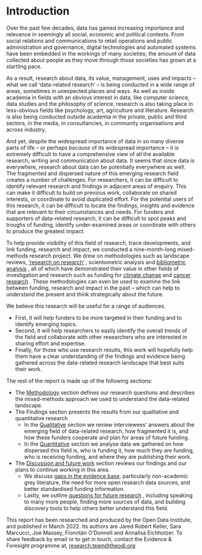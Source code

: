 # Introduction

Over the past few decades, data has gained increasing importance and relevance in seemingly all social, economic and political contexts. From social relations and communications to retail operations and public administration and governance, digital technologies and automated systems have been embedded in the workings of many societies; the amount of data collected about people as they move through those societies has grown at a startling pace. 

As a result, research about data, its value, management, uses and impacts – what we call ‘data-related research’ – is being conducted in a wide range of areas, sometimes in unexpected places and ways. As well as inside academia in fields with an obvious interest in data, like computer science, data studies and the philosophy of science, research is also taking place in less-obvious fields like psychology, art, agriculture and literature. Research is also being conducted outside academia in the private, public and third sectors, in the media, in consultancies, in community organisations and across industry.

And yet, despite the widespread importance of data in so many diverse parts of life – or perhaps *because* of its widespread importance – it is extremely difficult to have a comprehensive view of all the available research, writing and communication about data. It seems that since data is everywhere, research about data can be potentially everywhere as well. The fragmented and dispersed nature of this emerging research field creates a number of challenges. For researchers, it can be difficult to identify relevant research and findings in adjacent areas of enquiry. This can make it difficult to build on previous work, collaborate on shared interests, or coordinate to avoid duplicated effort. For the potential users of this research, it can be difficult to locate the findings, insights and evidence that are relevant to their circumstances and needs. For funders and supporters of data-related research, it can be difficult to spot peaks and troughs of funding, identify under-examined areas or coordinate with others to produce the greatest impact.

To help provide visibility of this field of research, trace developments, and link funding, research and impact, we conducted a nine-month-long mixed-methods research project. We drew on methodologies such as landscape reviews,  [‘research on research’](https://diigo.com/0nr6jg) , scientometric analysis and  [bibliometric analysis](https://diigo.com/0nr6ek) , all of which have demonstrated their value in other fields of investigation and research such as funding for  [climate change](https://www.ukcdr.org.uk/funding-landscape/uk-oda-funding-overview/)  and  [cancer research](https://diigo.com/0nr6fr) . These methodologies can even be used to examine the link between funding, research and impact in the past – which can help to understand the present and think strategically about the future.

We believe this research will be useful for a range of audiences. 
* First, it will help funders to be more targeted in their funding and to identify emerging topics.
* Second, it will help researchers to easily identify the overall trends of the field and collaborate with other researchers who are interested in sharing effort and expertise.
* Finally, for those who use research results, this work will hopefully help them have a clear understanding of the findings and evidence being gathered across the data-related research landscape that best suits their work.

The rest of the report is made up of the following sections:
* The  [Methodology](pages/methodology.html)  section defines our research questions and describes the mixed-methods approach we used to understand the data-related landscape. 
* The  Findings  section presents the results from our qualitative and quantitative research
	* In the  [Qualitative](XXXXX)  section we review interviewees’ answers about the emerging field of data-related research, how fragmented it is, and how these funders cooperate and plan for areas of future funding. 
	* In the  [Quantitative](XXXXXX)  section we analyse data we gathered on how dispersed this field is, who is funding it, how much they are funding, who is receiving funding, and where they are publishing their work. 
* The  [Discussion and future work](pages/discussion.html)  section reviews our findings and our plans to continue working in this area. 
	* We discuss  [gaps in the evidence base](pages/discussion.html#gaps-in-the-evidence-base-and-how-we-will-work-to-fill-them), particularly non-academic grey literature, the need for more open research data sources, and better standardised funding information.
	* Lastly, we outline  [questions for future research](pages/discussion.html#questions-for-further-research) , including speaking to many more people, finding more sources of data, and building discovery tools to help others better understand this field.

This report has been researched and produced by the Open Data Institute, and published in March 2022. Its authors are Jared Robert Keller, Sara Marcucci, Joe Massey, Fionntán O’Donnell and Annalisa Eichholzer. To share feedback by email or to get in touch, contact the Evidence & Foresight programme at,  [research.team@theodi.org](mailto:research.team@theodi.org) 
